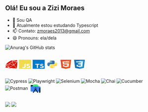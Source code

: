 ## Olá! Eu sou a Zizi Moraes

- 🔭 Sou QA
- 🌱 Atualmente estou estudando Typescript
- 📫 Contato: zmoraes2013@gmail.com
- 😄 Pronouns: ela/dela

![Anurag's GitHub stats](https://github-readme-stats.vercel.app/api?username=zizi-moraes&show_icons=true&theme=radical)

<div style="display: inline_block"><br>
  <img align="center" alt="Ruby" height="30" width="40" src="https://github.com/devicons/devicon/blob/master/icons/ruby/ruby-plain.svg">
  <img align="center" alt="Js" height="30" width="40" src="https://raw.githubusercontent.com/devicons/devicon/master/icons/javascript/javascript-plain.svg">
  <img align="center" alt="Ts" height="30" width="40" src="https://raw.githubusercontent.com/devicons/devicon/master/icons/typescript/typescript-plain.svg">
  <img align="center" alt="Python" height="30" width="40" src="https://raw.githubusercontent.com/devicons/devicon/master/icons/python/python-original.svg">
  <img align="center" alt="HTML" height="30" width="40" src="https://raw.githubusercontent.com/devicons/devicon/master/icons/html5/html5-original.svg">
  <img align="center" alt="CSS" height="30" width="40" src="https://raw.githubusercontent.com/devicons/devicon/master/icons/css3/css3-original.svg">
  
</div>

 ##

<div>
  <img align="center" alt="Cypress" height="30" width="30" src="https://user-images.githubusercontent.com/68279555/200387386-276c709f-380b-46cc-81fd-f292985927a8.png">
  <img align="center" alt="Playwright" height="40" width="40" src="https://user-images.githubusercontent.com/40306400/224423597-9d4c0e77-b642-45e4-97e6-a82751e71c5d.svg">
  <img align="center" alt="Selenium" height="28" width="30" src="https://user-images.githubusercontent.com/25181517/184103699-d1b83c07-2d83-4d99-9a1e-83bd89e08117.png">

  <img align="center" alt="Mocha" height="30" width="30" src="https://user-images.githubusercontent.com/25181517/201476630-f47cfff6-fdee-4ee1-9092-1793b71b1ca3.png">
  <img align="center" alt="Chai" height="30" width="30" src="https://user-images.githubusercontent.com/25181517/201476472-d2f5f644-cfc9-43e5-96d3-c8f40f18b5cb.png">
  <img align="center" alt="Cucumber" height="30" width="30" src="https://user-images.githubusercontent.com/25181517/184117353-4b437677-c4bb-4f4c-b448-af4920576732.png">
  <img align="center" alt="Postman" height="30" width="30" src="https://user-images.githubusercontent.com/25181517/192109061-e138ca71-337c-4019-8d42-4792fdaa7128.png">
  <img align="center" alt="Android-Studio" height="30" width="40" src="https://github.com/devicons/devicon/blob/master/icons/androidstudio/androidstudio-original.svg"> 
</div>
  
  ##
  
<div> 
  <a href = "mailto:zmoraes2013@gmail.com"><img src="https://img.shields.io/badge/-Gmail-%23333?style=for-the-badge&logo=gmail&logoColor=white" target="_blank"></a>
  <a href="https://www.linkedin.com/in/zizi-moraes" target="_blank"><img src="https://img.shields.io/badge/-LinkedIn-%230077B5?style=for-the-badge&logo=linkedin&logoColor=white" target="_blank"></a> 
</div>

